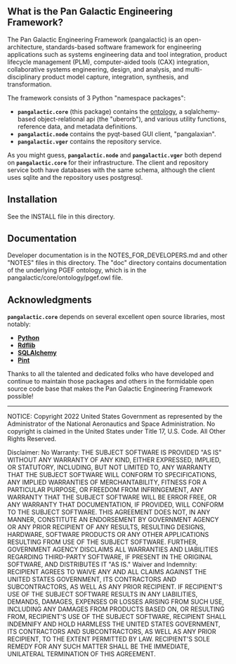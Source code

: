 What is the Pan Galactic Engineering Framework?
-----------------------------------------------
The Pan Galactic Engineering Framework (pangalactic) is an open-architecture,
standards-based software framework for engineering applications such as systems
engineering data and tool integration, product lifecycle management (PLM),
computer-aided tools (CAX) integration, collaborative systems engineering,
design, and analysis, and multi-disciplinary product model capture,
integration, synthesis, and transformation.

The framework consists of 3 Python "namespace packages":

  - **`pangalactic.core`** (this package) contains the [ontology](https://pangalactic.us/pgef_ontology.html), a sqlalchemy-based object-relational api (the "uberorb"), and various utility functions, reference data, and metadata definitions.
  - **`pangalactic.node`** contains the pyqt-based GUI client, "pangalaxian".
  - **`pangalactic.vger`** contains the repository service.

As you might guess, **`pangalactic.node`** and **`pangalactic.vger`** both depend on
**`pangalactic.core`** for their infrastructure. The client and repository service
both have databases with the same schema, although the client uses sqlite and
the repository uses postgresql.

Installation
------------
See the INSTALL file in this directory.

Documentation
-------------
Developer documentation is in the NOTES_FOR_DEVELOPERS.md and other "NOTES"
files in this directory. The "doc" directory contains documentation of the
underlying PGEF ontology, which is in the pangalactic/core/ontology/pgef.owl
file.

Acknowledgments
---------------
**`pangalactic.core`** depends on several excellent open source libraries,
most notably:

  - **[Python](http://www.python.org)**
  - **[Rdflib](https://rdflib.readthedocs.io/en/stable/)**
  - **[SQLAlchemy](https://pypi.org/project/SQLAlchemy/)**
  - **[Pint](https://pypi.org/project/Pint/)**

Thanks to all the talented and dedicated folks who have developed and
continue to maintain those packages and others in the formidable open
source code base that makes the Pan Galactic Engineering Framework
possible!

----------------------------------------------------------------------------

NOTICE:
Copyright 2022 United States Government as represented by the Administrator
of the National Aeronautics and Space Administration.  No copyright is
claimed in the United States under Title 17, U.S. Code.  All Other Rights
Reserved.

Disclaimer:
No Warranty: THE SUBJECT SOFTWARE IS PROVIDED "AS IS" WITHOUT ANY WARRANTY OF
ANY KIND, EITHER EXPRESSED, IMPLIED, OR STATUTORY, INCLUDING, BUT NOT LIMITED
TO, ANY WARRANTY THAT THE SUBJECT SOFTWARE WILL CONFORM TO SPECIFICATIONS,
ANY IMPLIED WARRANTIES OF MERCHANTABILITY, FITNESS FOR A PARTICULAR PURPOSE,
OR FREEDOM FROM INFRINGEMENT, ANY WARRANTY THAT THE SUBJECT SOFTWARE WILL BE
ERROR FREE, OR ANY WARRANTY THAT DOCUMENTATION, IF PROVIDED, WILL CONFORM TO
THE SUBJECT SOFTWARE. THIS AGREEMENT DOES NOT, IN ANY MANNER, CONSTITUTE AN
ENDORSEMENT BY GOVERNMENT AGENCY OR ANY PRIOR RECIPIENT OF ANY RESULTS,
RESULTING DESIGNS, HARDWARE, SOFTWARE PRODUCTS OR ANY OTHER APPLICATIONS
RESULTING FROM USE OF THE SUBJECT SOFTWARE.  FURTHER, GOVERNMENT AGENCY
DISCLAIMS ALL WARRANTIES AND LIABILITIES REGARDING THIRD-PARTY SOFTWARE, IF
PRESENT IN THE ORIGINAL SOFTWARE, AND DISTRIBUTES IT "AS IS."
Waiver and Indemnity: RECIPIENT AGREES TO WAIVE ANY AND ALL CLAIMS AGAINST
THE UNITED STATES GOVERNMENT, ITS CONTRACTORS AND SUBCONTRACTORS, AS WELL AS
ANY PRIOR RECIPIENT.  IF RECIPIENT'S USE OF THE SUBJECT SOFTWARE RESULTS IN
ANY LIABILITIES, DEMANDS, DAMAGES, EXPENSES OR LOSSES ARISING FROM SUCH USE,
INCLUDING ANY DAMAGES FROM PRODUCTS BASED ON, OR RESULTING FROM, RECIPIENT'S
USE OF THE SUBJECT SOFTWARE, RECIPIENT SHALL INDEMNIFY AND HOLD HARMLESS THE
UNITED STATES GOVERNMENT, ITS CONTRACTORS AND SUBCONTRACTORS, AS WELL AS ANY
PRIOR RECIPIENT, TO THE EXTENT PERMITTED BY LAW.  RECIPIENT'S SOLE REMEDY FOR
ANY SUCH MATTER SHALL BE THE IMMEDIATE, UNILATERAL TERMINATION OF THIS
AGREEMENT.

